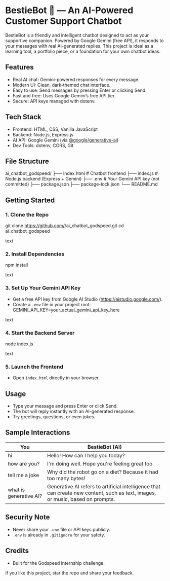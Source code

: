 # BestieBot 🖤 — An AI-Powered Customer Support Chatbot
BestieBot is a friendly and intelligent chatbot designed to act as your supportive companion. Powered by Google Gemini (free API), it responds to your messages with real AI-generated replies. This project is ideal as a learning tool, a portfolio piece, or a foundation for your own chatbot ideas.

## Features

- Real AI chat: Gemini-powered responses for every message.
- Modern UI: Clean, dark-themed chat interface.
- Easy to use: Send messages by pressing Enter or clicking Send.
- Fast and free: Uses Google Gemini’s free API tier.
- Secure: API keys managed with dotenv.

## Tech Stack

- Frontend: HTML, CSS, Vanilla JavaScript
- Backend: Node.js, Express.js
- AI API: Google Gemini (via [@google/generative-ai](https://www.npmjs.com/package/@google/generative-ai))
- Dev Tools: dotenv, CORS, Git

## File Structure

ai_chatbot_godspeed/
├── index.html # Chatbot frontend
├── index.js # Node.js backend (Express + Gemini)
├── .env # Your Gemini API key (not committed)
├── package.json
├── package-lock.json
└── README.md

## Getting Started

### 1. Clone the Repo

git clone https://github.com/<your-username>/ai_chatbot_godspeed.git
cd ai_chatbot_godspeed

text

### 2. Install Dependencies

npm install

text

### 3. Set Up Your Gemini API Key

- Get a free API key from Google AI Studio (https://aistudio.google.com/).
- Create a `.env` file in your project root:
GEMINI_API_KEY=your_actual_gemini_api_key_here

text

### 4. Start the Backend Server

node index.js

text

### 5. Launch the Frontend

- Open `index.html` directly in your browser.

## Usage

- Type your message and press Enter or click Send.
- The bot will reply instantly with an AI-generated response.
- Try greetings, questions, or even jokes.

## Sample Interactions

| You                     | BestieBot (AI)                                |
|-------------------------|-----------------------------------------------|
| hi                      | Hello! How can I help you today?              |
| how are you?            | I'm doing well. Hope you're feeling great too.|
| tell me a joke          | Why did the robot go on a diet? Because it had too many bytes! |
| what is generative AI?  | Generative AI refers to artificial intelligence that can create new content, such as text, images, or music, based on prompts. |

## Security Note

- Never share your `.env` file or API keys publicly.
- `.env` is already in `.gitignore` for your safety.

## Credits

- Built for the Godspeed internship challenge.

If you like this project, star the repo and share your feedback.
